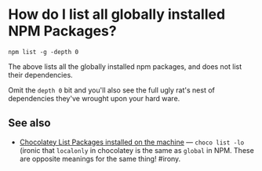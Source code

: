 # How do I list all globally installed NPM Packages?



	npm list -g -depth 0

The above lists all the globally installed npm packages, and does not list their dependencies.

Omit the `depth 0` bit and you'll also see the full ugly rat's nest of dependencies they've wrought upon your hard ware.

## See also

- [Chocolatey List Packages installed on the machine](../chocolatey/list_localonly.md) &mdash; `choco list -lo` (ironic that `localonly` in chocolatey is the same as `global` in NPM. These are opposite meanings for the same thing! #irony.

